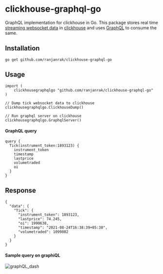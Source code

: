 # clickhouse-graphql-go
GraphQL implementation for clickhouse in Go. 
This package stores real time [streaming websocket data](https://kite.trade/docs/connect/v3/websocket/) in [clickhouse](https://clickhouse.tech/) and uses [GraphQL](https://graphql.org/) to consume the same.   

## Installation
```
go get github.com/ranjanrak/clickhouse-graphql-go
```

## Usage
```
import (
    clickhousegraphqlgo "github.com/ranjanrak/clickhouse-graphql-go"
)

// Dump tick websocket data to clickhouse
clickhousegraphqlgo.ClickhouseDump()

// Run graphql server on clickhouse
clickhousegraphqlgo.GraphqlServer()

```
#### GraphQL query
```
query {
  Tick(instrument_token:1893123) {
    instrument_token
    timestamp
    lastprice
    volumetraded
    oi
  }
}
```

## Response
```
{
  "data": {
    "Tick": {
      "instrument_token": 1893123,
      "lastprice": 74.245,
      "oi": 1990638,
      "timestamp": "2021-08-24T16:38:39+05:30",
      "volumetraded": 1099802
    }
  }
}
```
#### Sample query on graphiQL
![graphQL_dash](https://user-images.githubusercontent.com/29432131/130611805-cb60ba36-4e3e-4a24-8b56-722f0b8ef238.png)